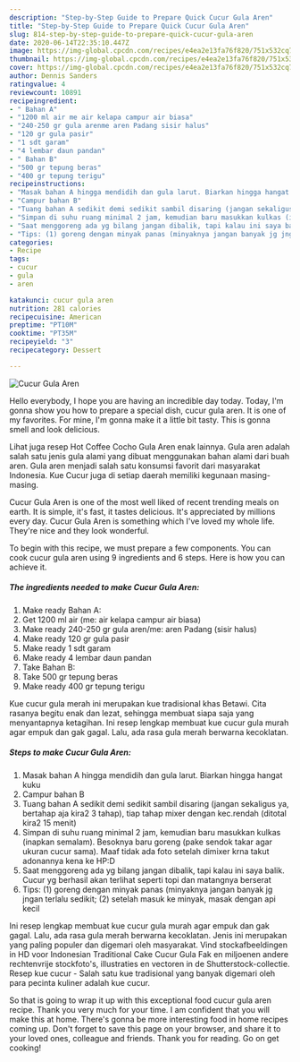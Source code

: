 ```yaml
---
description: "Step-by-Step Guide to Prepare Quick Cucur Gula Aren"
title: "Step-by-Step Guide to Prepare Quick Cucur Gula Aren"
slug: 814-step-by-step-guide-to-prepare-quick-cucur-gula-aren
date: 2020-06-14T22:35:10.447Z
image: https://img-global.cpcdn.com/recipes/e4ea2e13fa76f820/751x532cq70/cucur-gula-aren-foto-resep-utama.jpg
thumbnail: https://img-global.cpcdn.com/recipes/e4ea2e13fa76f820/751x532cq70/cucur-gula-aren-foto-resep-utama.jpg
cover: https://img-global.cpcdn.com/recipes/e4ea2e13fa76f820/751x532cq70/cucur-gula-aren-foto-resep-utama.jpg
author: Dennis Sanders
ratingvalue: 4
reviewcount: 10891
recipeingredient:
- " Bahan A"
- "1200 ml air me air kelapa campur air biasa"
- "240-250 gr gula arenme aren Padang sisir halus"
- "120 gr gula pasir"
- "1 sdt garam"
- "4 lembar daun pandan"
- " Bahan B"
- "500 gr tepung beras"
- "400 gr tepung terigu"
recipeinstructions:
- "Masak bahan A hingga mendidih dan gula larut. Biarkan hingga hangat kuku"
- "Campur bahan B"
- "Tuang bahan A sedikit demi sedikit sambil disaring (jangan sekaligus ya, bertahap aja kira2 3 tahap), tiap tahap mixer dengan kec.rendah (ditotal kira2 15 menit)"
- "Simpan di suhu ruang minimal 2 jam, kemudian baru masukkan kulkas (inapkan semalam). Besoknya baru goreng (pake sendok takar agar ukuran cucur sama). Maaf tidak ada foto setelah dimixer krna takut adonannya kena ke HP:D"
- "Saat menggoreng ada yg bilang jangan dibalik, tapi kalau ini saya balik. Cucur yg berhasil akan terlihat seperti topi dan matangnya berserat"
- "Tips: (1) goreng dengan minyak panas (minyaknya jangan banyak jg jngan terlalu sedikit; (2) setelah masuk ke minyak, masak dengan api kecil"
categories:
- Recipe
tags:
- cucur
- gula
- aren

katakunci: cucur gula aren 
nutrition: 281 calories
recipecuisine: American
preptime: "PT10M"
cooktime: "PT35M"
recipeyield: "3"
recipecategory: Dessert

---
```



![Cucur Gula Aren](https://img-global.cpcdn.com/recipes/e4ea2e13fa76f820/751x532cq70/cucur-gula-aren-foto-resep-utama.jpg)

Hello everybody, I hope you are having an incredible day today. Today, I'm gonna show you how to prepare a special dish, cucur gula aren. It is one of my favorites. For mine, I'm gonna make it a little bit tasty. This is gonna smell and look delicious.

Lihat juga resep Hot Coffee Cocho Gula Aren enak lainnya. Gula aren adalah salah satu jenis gula alami yang dibuat menggunakan bahan alami dari buah aren. Gula aren menjadi salah satu konsumsi favorit dari masyarakat Indonesia. Kue Cucur juga di setiap daerah memiliki kegunaan masing-masing.

Cucur Gula Aren is one of the most well liked of recent trending meals on earth. It is simple, it's fast, it tastes delicious. It's appreciated by millions every day. Cucur Gula Aren is something which I've loved my whole life. They're nice and they look wonderful.


To begin with this recipe, we must prepare a few components. You can cook cucur gula aren using 9 ingredients and 6 steps. Here is how you can achieve it.

<!--inarticleads1-->

##### The ingredients needed to make Cucur Gula Aren:

1. Make ready  Bahan A:
1. Get 1200 ml air (me: air kelapa campur air biasa)
1. Make ready 240-250 gr gula aren/me: aren Padang (sisir halus)
1. Make ready 120 gr gula pasir
1. Make ready 1 sdt garam
1. Make ready 4 lembar daun pandan
1. Take  Bahan B:
1. Take 500 gr tepung beras
1. Make ready 400 gr tepung terigu


Kue cucur gula merah ini merupakan kue tradisional khas Betawi. Cita rasanya begitu enak dan lezat, sehingga membuat siapa saja yang menyantapnya ketagihan. Ini resep lengkap membuat kue cucur gula murah agar empuk dan gak gagal. Lalu, ada rasa gula merah berwarna kecoklatan. 

<!--inarticleads2-->

##### Steps to make Cucur Gula Aren:

1. Masak bahan A hingga mendidih dan gula larut. Biarkan hingga hangat kuku
1. Campur bahan B
1. Tuang bahan A sedikit demi sedikit sambil disaring (jangan sekaligus ya, bertahap aja kira2 3 tahap), tiap tahap mixer dengan kec.rendah (ditotal kira2 15 menit)
1. Simpan di suhu ruang minimal 2 jam, kemudian baru masukkan kulkas (inapkan semalam). Besoknya baru goreng (pake sendok takar agar ukuran cucur sama). Maaf tidak ada foto setelah dimixer krna takut adonannya kena ke HP:D
1. Saat menggoreng ada yg bilang jangan dibalik, tapi kalau ini saya balik. Cucur yg berhasil akan terlihat seperti topi dan matangnya berserat
1. Tips: (1) goreng dengan minyak panas (minyaknya jangan banyak jg jngan terlalu sedikit; (2) setelah masuk ke minyak, masak dengan api kecil


Ini resep lengkap membuat kue cucur gula murah agar empuk dan gak gagal. Lalu, ada rasa gula merah berwarna kecoklatan. Jenis ini merupakan yang paling populer dan digemari oleh masyarakat. Vind stockafbeeldingen in HD voor Indonesian Traditional Cake Cucur Gula Fak en miljoenen andere rechtenvrije stockfoto&#39;s, illustraties en vectoren in de Shutterstock-collectie. Resep kue cucur - Salah satu kue tradisional yang banyak digemari oleh para pecinta kuliner adalah kue cucur. 

So that is going to wrap it up with this exceptional food cucur gula aren recipe. Thank you very much for your time. I am confident that you will make this at home. There's gonna be more interesting food in home recipes coming up. Don't forget to save this page on your browser, and share it to your loved ones, colleague and friends. Thank you for reading. Go on get cooking!
